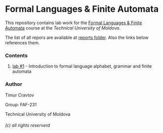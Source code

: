 # Formal Languages & Finite Automata

This repository contains lab work for the <u>Formal Languages & Finite Automata</u> course at the *Technical University of Moldova*. 

The list of all repors are avaliable at [reports folder](reports). Also the links below references them.

###  Contents

1) [lab #1](reports/LAB-1_LFA_Timur-Cravtov.md) - Introduction to formal language alphabet, grammar and finite automata 


### Author
Timur Cravtov  

Group: FAF-231

Technical University of Moldova

###### (c) all rights reserverd


